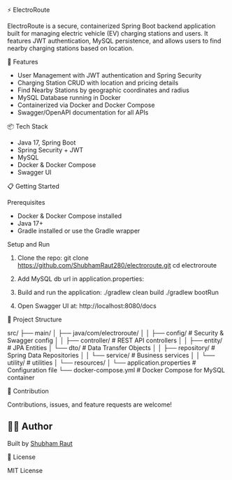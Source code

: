 
⚡ ElectroRoute

ElectroRoute is a secure, containerized Spring Boot backend application built for managing electric vehicle (EV) charging stations and users. It features JWT authentication, MySQL persistence, and allows users to find nearby charging stations based on location.

🚀 Features

- User Management with JWT authentication and Spring Security
- Charging Station CRUD with location and pricing details
- Find Nearby Stations by geographic coordinates and radius
- MySQL Database running in Docker
- Containerized via Docker and Docker Compose
- Swagger/OpenAPI documentation for all APIs

📦 Tech Stack

- Java 17, Spring Boot
- Spring Security + JWT
- MySQL 
- Docker & Docker Compose
- Swagger UI

📋 Getting Started

Prerequisites

- Docker & Docker Compose installed
- Java 17+
- Gradle installed or use the Gradle wrapper

Setup and Run

1. Clone the repo:
   git clone https://github.com/ShubhamRaut280/electroroute.git
   cd electroroute

2. Add MySQL db url in application.properties:

3. Build and run the application:
   ./gradlew clean build
   ./gradlew bootRun

4. Open Swagger UI at:
   http://localhost:8080/docs


📂 Project Structure

src/
├── main/
│   ├── java/com/electroroute/
│   │   ├── config/          # Security & Swagger config
│   │   ├── controller/      # REST API controllers
│   │   ├── entity/           # JPA Entities
│           └── dto/  #  Data Transfer Objects
│   │   ├── repository/      # Spring Data Repositories
│   │   └── service/         # Business services
│   │   └── utility/         # utilities
│   └── resources/
│       └── application.properties  # Configuration file
└── docker-compose.yml       # Docker Compose for MySQL container

🤝 Contribution

Contributions, issues, and feature requests are welcome!


## 👨‍💻 Author

Built by [Shubham Raut](https://github.com/ShubhamRaut280)


📄 License

MIT License
